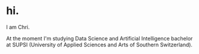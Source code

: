 # hi.
I am Chri.

At the moment I'm studying Data Science and Artificial Intelligence bachelor at SUPSI (University of Applied Sciences and Arts of Southern Switzerland).
<!---
kkoruy/kkoruy is a ✨ special ✨ repository because its `README.md` (this file) appears on your GitHub profile.
You can click the Preview link to take a look at your changes.
--->
